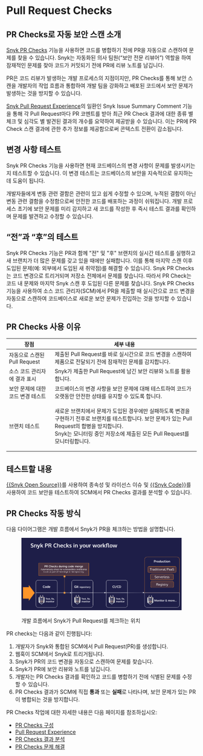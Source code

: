# Pull Request Checks

## PR Checks로 자동 보안 스캔 소개

[Snyk PR Checks](configure-pull-request-checks.md) 기능을 사용하면 코드를 병합하기 전에 PR을 자동으로 스캔하여 문제를 찾을 수 있습니다. Snyk는 자동화된 의사 팀원(“보안 전문 리뷰어”) 역할을 하여 잠재적인 문제를 찾아 코드가 커밋되기 전에 PR에 리뷰 노트를 남깁니다.

PR은 코드 리뷰가 발생하는 개발 프로세스의 지점이지만, PR Checks를 통해 보안 스캔을 개발자의 작업 흐름과 통합하여 개발 팀을 강화하고 배포된 코드에서 보안 문제가 발생하는 것을 방지할 수 있습니다.

[Snyk Pull Request Experience](pull-request-experience.md)의 일환인 Snyk Issue Summary Comment 기능을 통해 각 Pull Request마다 PR 코멘트를 받아 최근 PR Check 결과에 대한 종류 별 체크 및 심각도 별 발견된 결과의 개수를 요약하여 제공받을 수 있습니다. 이는 PR에 PR Check 스캔 결과에 관한 추가 정보를 제공함으로써 콘텍스트 전환이 감소됩니다.

## **변경 사항 테스트**

Snyk PR Checks 기능을 사용하면 현재 코드베이스의 변경 사항이 문제를 발생시키는지 테스트할 수 있습니다. 이 변경 테스트는 코드베이스의 보안을 지속적으로 유지하는 데 도움이 됩니다.

개발자들에게 변동 관련 결함은 관련이 있고 쉽게 수정할 수 있으며, 누적된 결함이 아닌 변동 관련 결함을 수정함으로써 안전한 코드를 배포하는 과정이 쉬워집니다. 개발 프로세스 초기에 보안 문제를 미리 감지하고 새 코드를 작성한 후 즉시 테스트 결과를 확인하며 문제를 발견하고 수정할 수 있습니다.

## **“전”과 “후”의 테스트**

Snyk PR Checks 기능은 PR과 함께 "전" 및 "후" 브랜치의 실시간 테스트를 실행하고 새 브랜치가 더 많은 문제를 갖고 있을 때에만 실패합니다. 이를 통해 마지막 스캔 이후 도입된 문제(예: 외부에서 도입된 새 취약점)를 해결할 수 있습니다. Snyk PR Checks는 코드 변경으로 트리거되며 저장소 전체에서 문제를 찾습니다. 따라서 PR Check는 코드 내 문제와 마지막 Snyk 스캔 후 도입된 다른 문제를 찾습니다. Snyk PR Checks 기능을 사용하여 소스 코드 관리자(SCM)에서 PR을 제출할 때 실시간으로 코드 변경을 자동으로 스캔하여 코드베이스로 새로운 보안 문제가 진입하는 것을 방지할 수 있습니다.

## PR Checks 사용 이유

| 장점                                           | 세부 내용                                                                                                                                                                                                                                                  |
| -------------------------------------------- | ---------------------------------------------------------------------------------------------------------------------------------------------------------------------------------------------------------------------------------------------------------- |
| 자동으로 스캔된 Pull Request                    | 제출된 Pull Request를 바로 실시간으로 코드 변경을 스캔하여 제품으로 전달되기 전에 잠재적인 문제를 감지합니다.                                                                                                                                        |
| 소스 코드 관리자에 결과 표시                  | Snyk가 제출한 Pull Request에 남긴 보안 리뷰와 노트를 활용합니다.                                                                                                                                                                                     |
| 보안 문제에 대한 코드 변경 테스트             | 코드베이스의 변경 사항을 보안 문제에 대해 테스트하여 코드가 오랫동안 안전한 상태를 유지할 수 있도록 합니다.                                                                                                                                            |
| 브랜치 테스트                                | <p>새로운 브랜치에서 문제가 도입된 경우에만 실패하도록 변경을 구현하기 전후로 브랜치를 테스트합니다. 보안 문제가 있는 Pull Request의 합병을 방지합니다. <br>Snyk는 모니터링 중인 저장소에 제출된 모든 Pull Request를 모니터링합니다.</p> |

## 테스트할 내용

[{{Snyk Open Source}}](../../snyk-open-source/)를 사용하여 종속성 및 라이선스 이슈 및 [{{Snyk Code}}](../../snyk-code/)를 사용하여 코드 보안을 테스트하여 SCM에서 PR Checks 결과를 분석할 수 있습니다.

## PR Checks 작동 방식

다음 다이어그램은 개발 흐름에서 Snyk가 PR을 체크하는 방법을 설명합니다.

<figure><img src="../../../.gitbook/assets/Screenshot 2022-09-20 at 11.27.44 (1) (1).png" alt="개발 흐름에서 Snyk가 Pull Request를 체크하는 위치."><figcaption><p>개발 흐름에서 Snyk가 Pull Request를 체크하는 위치</p></figcaption></figure>

PR checks는 다음과 같이 진행됩니다:

1. 개발자가 Snyk와 통합된 SCM에서 Pull Request(PR)를 생성합니다.
2. 웹훅이 SCM에서 Snyk로 트리거됩니다.
3. Snyk가 PR의 코드 변경을 자동으로 스캔하여 문제를 찾습니다.
4. Snyk가 PR에 보안 리뷰와 노트를 남깁니다.
5. 개발자는 PR Checks 결과를 확인하고 코드를 병합하기 전에 식별된 문제를 수정할 수 있습니다.
6. PR Checks 결과가 SCM에 직접 **통과** 또는 **실패**로 나타나며, 보안 문제가 있는 PR이 병합되는 것을 방지합니다.

PR Checks 작업에 대한 자세한 내용은 다음 페이지를 참조하십시오:

* [PR Checks 구성](configure-pull-request-checks.md)
* [Pull Request Experience](pull-request-experience.md)
* [PR Checks 결과 분석](analyze-pr-checks-results.md)
* [PR Checks 문제 해결](troubleshoot-pr-checks.md)